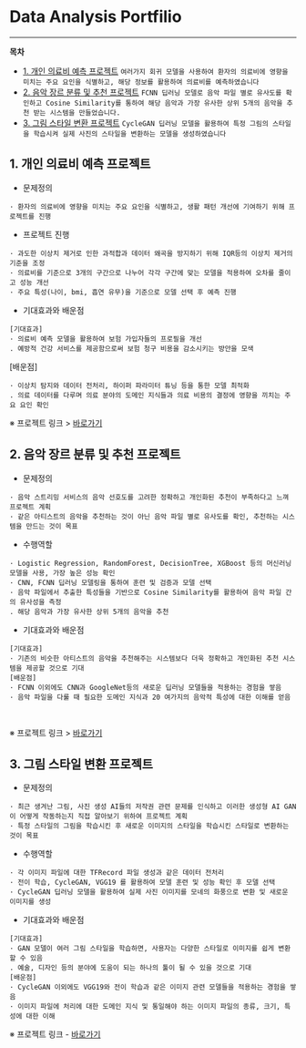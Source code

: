 # Data Analysis Portfilio
----
**목차**
>
* [1. 개인 의료비 예측 프로젝트](#1-개인-의료비-예측-프로젝트)
```여러가지 회귀 모델을 사용하여 환자의 의료비에 영향을 미치는 주요 요인을 식별하고, 해당 정보를 활용하여 의료비를 예측하였습니다```
* [2. 음악 장르 분류 및 추천 프로젝트](#2-음악-장르-분류-및-추천-프로젝트)
```FCNN 딥러닝 모델로 음악 파일 별로 유사도를 확인하고 Cosine Similarity를 통하여 해당 음악과 가장 유사한 상위 5개의 음악을 추천 받는 시스템을 만들었습니다.```  
* [3. 그림 스타일 변환 프로젝트](#3-그림-스타일-변환-프로젝트)
```CycleGAN 딥러닝 모델을 활용하여 특정 그림의 스타일을 학습시켜 실제 사진의 스타일을 변환하는 모델을 생성하였습니다 ```

## 1. 개인 의료비 예측 프로젝트

* 문제정의  
```
· 환자의 의료비에 영향을 미치는 주요 요인을 식별하고, 생활 패턴 개선에 기여하기 위해 프로젝트를 진행
```  
* 프로젝트 진행  
```
· 과도한 이상치 제거로 인한 과적합과 데이터 왜곡을 방지하기 위해 IQR등의 이상치 제거의 기준을 조정
· 의료비를 기준으로 3개의 구간으로 나누어 각각 구간에 맞는 모델을 적용하여 오차를 줄이고 성능 개선
· 주요 특성(나이, bmi, 흡연 유무)을 기준으로 모델 선택 후 예측 진행
```
* 기대효과와 배운점
```
[기대효과]
· 의료비 예측 모델을 활용하여 보험 가입자들의 프로필을 개선
. 예방적 건강 서비스를 제공함으로써 보험 청구 비용을 감소시키는 방안을 모색
```
[배운점]
```
· 이상치 탐지와 데이터 전처리, 하이퍼 파라미터 튜닝 등을 통한 모델 최적화
. 의료 데이터를 다루며 의료 분야의 도메인 지식들과 의료 비용의 결정에 영향을 끼치는 주요 요인 확인
```

※ 프로젝트 링크 > [바로가기](https://github.com/HextonGit/Portfolio/tree/main/개인%20의료비%20예측%20프로젝트)  
 

## 2. 음악 장르 분류 및 추천 프로젝트

* 문제정의  
```
· 음악 스트리밍 서비스의 음악 선호도를 고려한 정확하고 개인화된 추천이 부족하다고 느껴 프로젝트 계획
· 같은 아티스트의 음악을 추천하는 것이 아닌 음악 파일 별로 유사도를 확인, 추천하는 시스템을 만드는 것이 목표
```  
* 수행역할  
```
· Logistic Regression, RandomForest, DecisionTree, XGBoost 등의 머신러닝 모델을 사용, 가장 높은 성능 확인
· CNN, FCNN 딥러닝 모델링을 통하여 훈련 및 검증과 모델 선택
· 음악 파일에서 추출한 특성들을 기반으로 Cosine Similarity를 활용하여 음악 파일 간의 유사성을 측정
. 해당 음악과 가장 유사한 상위 5개의 음악을 추천
```  
* 기대효과와 배운점
```
[기대효과]
· 기존의 비슷한 아티스트의 음악을 추천해주는 시스템보다 더욱 정확하고 개인화된 추천 시스템을 제공할 것으로 기대
[배운점]
· FCNN 이외에도 CNN과 GoogleNet등의 새로운 딥러닝 모델들을 적용하는 경험을 쌓음
· 음악 파일을 다룰 때 필요한 도메인 지식과 20 여가지의 음악적 특성에 대한 이해를 얻음
```
<br>

※ 프로젝트 링크 > [바로가기](https://github.com/HextonGit/Portfolio/tree/main/음악-장르-분류-및-추천-프로젝트)  

## 3. 그림 스타일 변환 프로젝트

* 문제정의  
```
· 최근 생겨난 그림, 사진 생성 AI들의 저작권 관련 문제를 인식하고 이러한 생성형 AI GAN이 어떻게 작동하는지 직접 알아보기 위하여 프로젝트 계획
· 특정 스타일의 그림을 학습시킨 후 새로운 이미지의 스타일을 학습시킨 스타일로 변환하는 것이 목표
```  
* 수행역할  
```
· 각 이미지 파일에 대한 TFRecord 파일 생성과 같은 데이터 전처리
· 전이 학습, CycleGAN, VGG19 를 활용하여 모델 훈련 및 성능 확인 후 모델 선택
· CycleGAN 딥러닝 모델을 활용하여 실제 사진 이미지를 모네의 화풍으로 변환 및 새로운 이미지를 생성
```  
* 기대효과와 배운점
```
[기대효과]
· GAN 모델이 여러 그림 스타일을 학습하면, 사용자는 다양한 스타일로 이미지를 쉽게 변환할 수 있음
. 예술, 디자인 등의 분야에 도움이 되는 하나의 툴이 될 수 있을 것으로 기대
[배운점]
· CycleGAN 이외에도 VGG19와 전이 학습과 같은 이미지 관련 모델들을 적용하는 경험을 쌓음
· 이미지 파일에 처리에 대한 도메인 지식 및 통일해야 하는 이미지 파일의 종류, 크기, 특성에 대한 이해
```

※ 프로젝트 링크 - [바로가기](https://github.com/HextonGit/Portfolio/tree/main/그림-스타일-변환-프로젝트)

